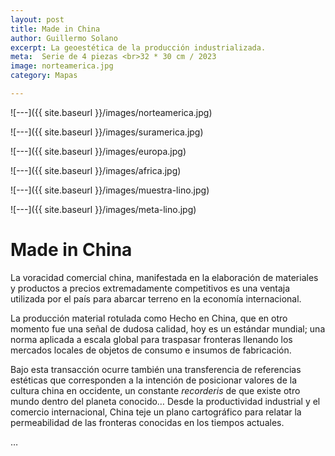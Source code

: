 ```yaml
---
layout: post
title: Made in China
author: Guillermo Solano
excerpt: La geoestética de la producción industrializada.
meta:  Serie de 4 piezas <br>32 * 30 cm / 2023 
image: norteamerica.jpg
category: Mapas

---
```



![---]({{ site.baseurl }}/images/norteamerica.jpg)

![---]({{ site.baseurl }}/images/suramerica.jpg)

![---]({{ site.baseurl }}/images/europa.jpg)

![---]({{ site.baseurl }}/images/africa.jpg)

![---]({{ site.baseurl }}/images/muestra-lino.jpg)

![---]({{ site.baseurl }}/images/meta-lino.jpg)


# Made in China

La voracidad comercial china, manifestada en la elaboración de materiales y productos a precios extremadamente competitivos es una ventaja utilizada por el país para abarcar terreno en la economía internacional.

La producción material rotulada como Hecho en China, que en otro momento fue una señal de dudosa calidad, hoy es un estándar mundial; una norma aplicada a escala global para traspasar fronteras llenando los mercados locales de objetos de consumo e insumos de fabricación. 

Bajo esta transacción ocurre también una transferencia de referencias estéticas que corresponden a la intención de posicionar valores de la cultura china en occidente, un constante <i>recorderis</i> de que existe otro mundo dentro del planeta conocido… Desde la productividad industrial y el comercio internacional, China teje un plano cartográfico para relatar la permeabilidad de las fronteras conocidas en los tiempos actuales. 

…
